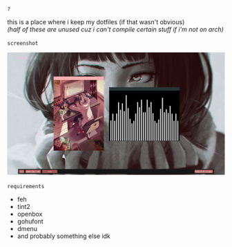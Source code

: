 `?`  
  
this is a place where i keep my dotfiles (if that wasn't obvious)  
*(half of these are unused cuz i can't compile certain stuff if i'm not on arch)*  
  
  
`screenshot` 
  
![ob](https://raw.githubusercontent.com/buyBread/dots/master/screenshots/2018-05-19-192316_1366x768_scrot.png)  
  
  
`requirements`  
* feh
* tint2
* openbox
* gohufont
* dmenu
* and probably something else idk
